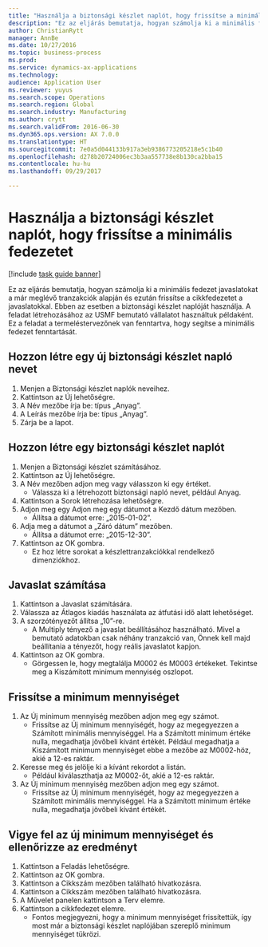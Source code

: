 ```yaml
--- 
title: "Használja a biztonsági készlet naplót, hogy frissítse a minimális fedezetet"
description: "Ez az eljárás bemutatja, hogyan számolja ki a minimális fedezet javaslatokat a már meglévő tranzakciók alapján és ezután frissítse a cikkfedezetet a javaslatokkal."
author: ChristianRytt
manager: AnnBe
ms.date: 10/27/2016
ms.topic: business-process
ms.prod: 
ms.service: dynamics-ax-applications
ms.technology: 
audience: Application User
ms.reviewer: yuyus
ms.search.scope: Operations
ms.search.region: Global
ms.search.industry: Manufacturing
ms.author: crytt
ms.search.validFrom: 2016-06-30
ms.dyn365.ops.version: AX 7.0.0
ms.translationtype: HT
ms.sourcegitcommit: 7e0a5d044133b917a3eb9386773205218e5c1b40
ms.openlocfilehash: d278b20724006ec3b3aa557738e8b130ca2bba15
ms.contentlocale: hu-hu
ms.lasthandoff: 09/29/2017

---
```

# <a name="use-the-safety-stock-journal-to-update-minimum-coverage"></a>Használja a biztonsági készlet naplót, hogy frissítse a minimális fedezetet

[!include [task guide banner](../../includes/task-guide-banner.md)]

Ez az eljárás bemutatja, hogyan számolja ki a minimális fedezet javaslatokat a már meglévő tranzakciók alapján és ezután frissítse a cikkfedezetet a javaslatokkal. Ebben az esetben a biztonsági készlet naplóját használja. A feladat létrehozásához az USMF bemutató vállalatot használtuk példaként. Ez a feladat a termeléstervezőnek van fenntartva, hogy segítse a minimális fedezet fenntartását.


## <a name="create-a-new-safety-stock-journal-name"></a>Hozzon létre egy új biztonsági készlet napló nevet
1. Menjen a Biztonsági készlet naplók neveihez.
2. Kattintson az Új lehetőségre.
3. A Név mezőbe írja be: típus „Anyag”.
4. A Leírás mezőbe írja be: típus „Anyag”.
5. Zárja be a lapot.

## <a name="create-a-safety-stock-journal"></a>Hozzon létre egy biztonsági készlet naplót
1. Menjen a Biztonsági készlet számításához.
2. Kattintson az Új lehetőségre.
3. A Név mezőben adjon meg vagy válasszon ki egy értéket.
    * Válassza ki a létrehozott biztonsági napló nevet, például Anyag.  
4. Kattintson a Sorok létrehozása lehetőségre.
5. Adjon meg egy
Adjon meg egy dátumot a Kezdő dátum mezőben.
    * Állítsa a dátumot erre: „2015-01-02”.  
6. Adja meg a dátumot a „Záró dátum” mezőben.
    * Állítsa a dátumot erre: „2015-12-30”.  
7. Kattintson az OK gombra.
    * Ez hoz létre sorokat a készlettranzakciókkal rendelkező dimenziókhoz.  

## <a name="calculate-proposal"></a>Javaslat számítása
1. Kattintson a Javaslat számítására.
2. Válassza az Átlagos kiadás használata az átfutási idő alatt lehetőséget.
3. A szorzótényezőt állítsa „10”-re.
    * A Multiply tényező a javaslat beállításához használható. Mivel a bemutató adatokban csak néhány tranzakció van, Önnek kell majd beállítania a tényezőt, hogy reális javaslatot kapjon.  
4. Kattintson az OK gombra.
    * Görgessen le, hogy megtalálja M0002 és M0003 értékeket. Tekintse meg a Kiszámított minimum mennyiség oszlopot.   

## <a name="update-minimum-quantity"></a>Frissítse a minimum mennyiséget
1. Az Új minimum mennyiség mezőben adjon meg egy számot.
    * Frissítse az Új minimum mennyiségét, hogy az megegyezzen a Számított minimális mennyiséggel. Ha a Számított minimum értéke nulla, megadhatja jövőbeli kívánt értékét. Például megadhatja a Kiszámított minimum mennyiséget ebbe a mezőbe az M0002-höz, akié a 12-es raktár.  
2. Keresse meg és jelölje ki a kívánt rekordot a listán.
    * Például kiválaszthatja az M0002-őt, akié a 12-es raktár.  
3. Az Új minimum mennyiség mezőben adjon meg egy számot.
    * Frissítse az Új minimum mennyiségét, hogy az megegyezzen a Számított minimális mennyiséggel. Ha a Számított minimum értéke nulla, megadhatja jövőbeli kívánt értékét.  

## <a name="post-the-new-minimum-quantity-and-validate-the-result"></a>Vigye fel az új minimum mennyiséget és ellenőrizze az eredményt
1. Kattintson a Feladás lehetőségre.
2. Kattintson az OK gombra.
3. Kattintson a Cikkszám mezőben található hivatkozásra.
4. Kattintson a Cikkszám mezőben található hivatkozásra.
5. A Művelet panelen kattintson a Terv elemre.
6. Kattintson a cikkfedezet elemre.
    * Fontos megjegyezni, hogy a minimum mennyiséget frissítettük, így most már a biztonsági készlet naplójában szereplő minimum mennyiséget tükrözi.  


